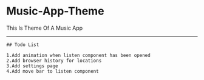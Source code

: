 # Music-App-Theme
This Is Theme Of A Music App

---
```
## Todo List 

1.Add animation when listen component has been opened
2.Add browser history for locations 
3.Add settings page 
4.Add move bar to listen component 
```
